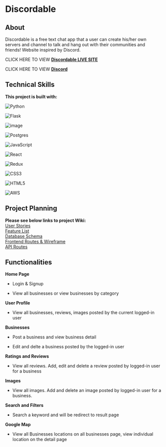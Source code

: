 # Discordable

## About
Discordable is a free text chat app that a user can create his/her own servers and channel to talk and hang out with their communities and friends! Website inspired by Discord.

CLICK HERE TO VIEW **[Discordable LIVE SITE](https://discordable.herokuapp.com/)**

CLICK HERE TO VIEW **[Discord](https://discord.com/)**



## Technical Skills
**This project is built with:**

![Python](https://img.shields.io/badge/python-3670A0?style=for-the-badge&logo=python&logoColor=ffdd54)

![Flask](https://img.shields.io/badge/flask-%23000.svg?style=for-the-badge&logo=flask&logoColor=white)

![image](https://user-images.githubusercontent.com/90532956/181799885-cca85da1-d72e-458c-a0c0-9653cb532651.png)

![Postgres](https://img.shields.io/badge/postgres-%23316192.svg?style=for-the-badge&logo=postgresql&logoColor=white)

![JavaScript](https://img.shields.io/badge/javascript-%23323330.svg?style=for-the-badge&logo=javascript&logoColor=%23F7DF1E)

![React](https://img.shields.io/badge/react-%2320232a.svg?style=for-the-badge&logo=react&logoColor=%2361DAFB)

![Redux](https://img.shields.io/badge/redux-%23593d88.svg?style=for-the-badge&logo=redux&logoColor=white)

![CSS3](https://img.shields.io/badge/css3-%231572B6.svg?style=for-the-badge&logo=css3&logoColor=white)

![HTML5](https://img.shields.io/badge/html5-%23E34F26.svg?style=for-the-badge&logo=html5&logoColor=white)

![AWS](https://img.shields.io/badge/AWS-%23FF9900.svg?style=for-the-badge&logo=amazon-aws&logoColor=white)

## Project Planning
**Please see below links to project Wiki:**\
[User Stories](https://github.com/ZhiqiLinn/Discordable/wiki/User-Stories)\
[Feature List](https://github.com/ZhiqiLinn/Discordable/wiki/Feature-List)\
[Database Schema](https://github.com/ZhiqiLinn/Discordable/wiki/Data-Schema)\
[Frontend Routes & Wireframe](https://github.com/ZhiqiLinn/Discordable/wiki/Wireframe-&-Frontend-Routes)\
[API Routes](https://github.com/ZhiqiLinn/Discordable/wiki/API-Routes)


## Functionalities

**Home Page**
* Login & Signup

* View all businesses or view businesses by category


**User Profile**
* View all businesses, reviews, images posted by the current logged-in user


**Businesses**
* Post a business and view business detail


* Edit and delte a business posted by the logged-in user


**Ratings and Reviews**
* View all reviews. Add, edit and delete a review posted by logged-in user for a business

**Images**
* View all images. Add and delete an image posted by logged-in user for a business.


**Search and Filters**
* Search a keyword and will be redirect to result page

**Google Map**
* View all Businesses locations on all businesses page, view individual location on the detail page
